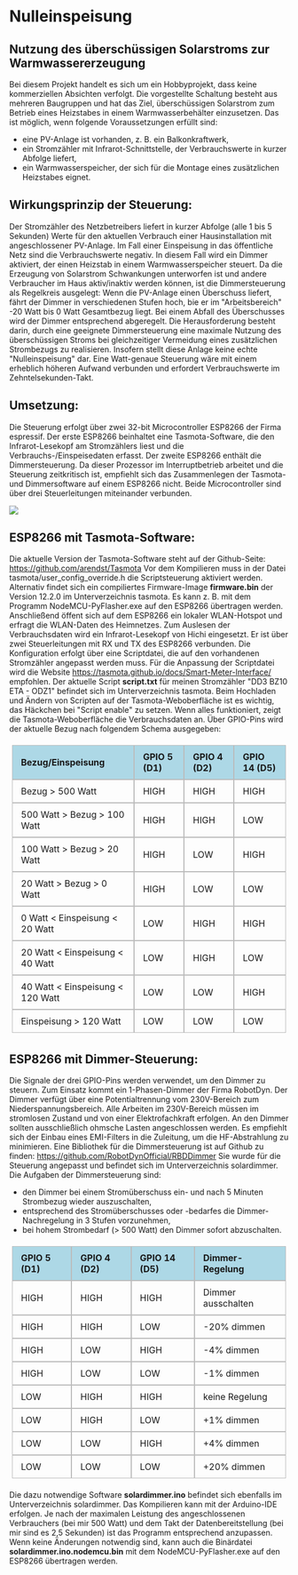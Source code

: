 # Nulleinspeisung

## Nutzung des überschüssigen Solarstroms zur Warmwassererzeugung
Bei diesem Projekt handelt es sich um ein Hobbyprojekt, dass keine kommerziellen Absichten verfolgt.
Die vorgestellte Schaltung besteht aus mehreren Baugruppen und hat das Ziel,
überschüssigen Solarstrom zum Betrieb eines Heizstabes in einem Warmwasserbehälter einzusetzen.
Das ist möglich, wenn folgende Voraussetzungen erfüllt sind:
- eine PV-Anlage ist vorhanden, z. B. ein Balkonkraftwerk,
- ein Stromzähler mit Infrarot-Schnittstelle, der Verbrauchswerte in kurzer Abfolge liefert,
- ein Warmwasserspeicher, der sich für die Montage eines zusätzlichen Heizstabes eignet.

## Wirkungsprinzip der Steuerung:
Der Stromzähler des Netzbetreibers liefert in kurzer Abfolge (alle 1 bis 5 Sekunden) Werte für den
aktuellen Verbrauch einer Hausinstallation mit angeschlossener PV-Anlage. 
Im Fall einer Einspeisung in das öffentliche Netz sind die Verbrauchswerte negativ.
In diesem Fall wird ein Dimmer aktiviert, der einen Heizstab in einem Warmwasserspeicher steuert.
Da die Erzeugung von Solarstrom Schwankungen unterworfen ist und andere Verbraucher im Haus aktiv/inaktiv
werden können, ist die Dimmersteuerung als Regelkreis ausgelegt:
Wenn die PV-Anlage einen Überschuss liefert, fährt der Dimmer in verschiedenen Stufen hoch, bie er im
"Arbeitsbereich" -20 Watt bis 0 Watt Gesamtbezug liegt. Bei einem Abfall des Überschusses wird der
Dimmer entsprechend abgeregelt.
Die Herausforderung besteht darin, durch eine geeignete Dimmersteuerung eine maximale Nutzung
des überschüssigen Stroms bei gleichzeitiger Vermeidung eines zusätzlichen Strombezugs zu realisieren.
Insofern stellt diese Anlage keine echte "Nulleinspeisung" dar. Eine Watt-genaue Steuerung wäre mit
einem erheblich höheren Aufwand verbunden und erfordert Verbrauchswerte im Zehntelsekunden-Takt.

## Umsetzung:
Die Steuerung erfolgt über zwei 32-bit Microcontroller ESP8266 der Firma espressif.
Der erste ESP8266 beinhaltet eine Tasmota-Software, die den
Infrarot-Lesekopf am Stromzählers liest und die Verbrauchs-/Einspeisedaten erfasst.
Der zweite ESP8266 enthält die Dimmersteuerung. 
Da dieser Prozessor im Interruptbetrieb arbeitet und die Steuerung zeitkritisch ist, 
empfiehlt sich das Zusammenlegen der Tasmota- und Dimmersoftware auf einem ESP8266 nicht.
Beide Microcontroller sind über drei Steuerleitungen miteinander verbunden.

![](https://www.ftonn.de/GIT-Projekte/Nulleinspeisung/solardimmer2.png)

## ESP8266 mit Tasmota-Software:
Die aktuelle Version der Tasmota-Software steht auf der Github-Seite: https://github.com/arendst/Tasmota
Vor dem Kompilieren muss in der Datei tasmota/user_config_override.h die Scriptsteuerung aktiviert werden.
Alternativ findet sich ein compiliertes Firmware-Image **firmware.bin** der Version 12.2.0 im Unterverzeichnis tasmota.
Es kann z. B. mit dem Programm NodeMCU-PyFlasher.exe auf den ESP8266 übertragen werden.
Anschließend öffent sich auf dem ESP8266 ein lokaler WLAN-Hotspot und erfragt die WLAN-Daten des Heimnetzes.
Zum Auslesen der Verbrauchsdaten wird ein Infrarot-Lesekopf von Hichi eingesetzt. 
Er ist über zwei Steuerleitungen mit RX und TX des ESP8266 verbunden.
Die Konfiguration erfolgt über eine Scriptdatei, die auf den vorhandenen Stromzähler angepasst werden muss.
Für die Anpassung der Scriptdatei wird die Website https://tasmota.github.io/docs/Smart-Meter-Interface/ empfohlen.
Der aktuelle Script **script.txt** für meinen Stromzähler "DD3 BZ10 ETA - ODZ1" befindet sich im Unterverzeichnis tasmota.
Beim Hochladen und Ändern von Scripten auf der Tasmota-Weboberfläche ist es wichtig, 
das Häckchen bei "Script enable" zu setzen.
Wenn alles funktioniert, zeigt die Tasmota-Weboberfläche die Verbrauchsdaten an.
Über GPIO-Pins wird der aktuelle Bezug nach folgendem Schema ausgegeben:

<table style="border-collapse: separate;
  border-spacing: 0;
  padding: 5px;">
    <tbody>
    <tr style="background-color: lightblue">
        <td style="border: 1px solid #bbb; border-bottom: 1px solid #bbb; padding: 10px 15px 10px 15px;"><b>Bezug/Einspeisung</b></td>
        <td style="border: 1px solid #bbb; border-bottom: 1px solid #bbb; padding: 10px 15px 10px 15px;" colspan="2"><b> GPIO 5 (D1)</b> </td>
        <td style="border: 1px solid #bbb; border-bottom: 1px solid #bbb; padding: 10px 15px 10px 15px;" colspan="2"><b> GPIO 4 (D2)</b> </td>
        <td style="border: 1px solid #bbb; border-bottom: 1px solid #bbb; padding: 10px 15px 10px 15px;" colspan="2"><b> GPIO 14 (D5)</b> </td>
    </tr>
    <tr>
        <td style="border: 1px solid #bbb; border-bottom: 1px solid #bbb; padding: 10px 15px 10px 15px;">Bezug > 500 Watt</td>
        <td style="border: 1px solid #bbb; border-bottom: 1px solid #bbb; padding: 10px 15px 10px 15px;" colspan="2">HIGH</td>
        <td style="border: 1px solid #bbb; border-bottom: 1px solid #bbb; padding: 10px 15px 10px 15px;" colspan="2">HIGH</td>
        <td style="border: 1px solid #bbb; border-bottom: 1px solid #bbb; padding: 10px 15px 10px 15px;" colspan="2">HIGH</td>
    </tr>
    <tr>
        <td style="border: 1px solid #bbb; border-bottom: 1px solid #bbb; padding: 10px 15px 10px 15px;">500 Watt > Bezug > 100 Watt</td>
        <td style="border: 1px solid #bbb; border-bottom: 1px solid #bbb; padding: 10px 15px 10px 15px;" colspan="2">HIGH</td>
        <td style="border: 1px solid #bbb; border-bottom: 1px solid #bbb; padding: 10px 15px 10px 15px;" colspan="2">HIGH</td>
        <td style="border: 1px solid #bbb; border-bottom: 1px solid #bbb; padding: 10px 15px 10px 15px;" colspan="2">LOW</td>
    </tr>
    <tr>
        <td style="border: 1px solid #bbb; border-bottom: 1px solid #bbb; padding: 10px 15px 10px 15px;">100 Watt > Bezug > 20 Watt</td>
        <td style="border: 1px solid #bbb; border-bottom: 1px solid #bbb; padding: 10px 15px 10px 15px;" colspan="2">HIGH</td>
        <td style="border: 1px solid #bbb; border-bottom: 1px solid #bbb; padding: 10px 15px 10px 15px;" colspan="2">LOW</td>
        <td style="border: 1px solid #bbb; border-bottom: 1px solid #bbb; padding: 10px 15px 10px 15px;" colspan="2">HIGH</td>
    </tr>
    <tr>
        <td style="border: 1px solid #bbb; border-bottom: 1px solid #bbb; padding: 10px 15px 10px 15px;">20 Watt > Bezug > 0 Watt</td>
        <td style="border: 1px solid #bbb; border-bottom: 1px solid #bbb; padding: 10px 15px 10px 15px;" colspan="2">HIGH</td>
        <td style="border: 1px solid #bbb; border-bottom: 1px solid #bbb; padding: 10px 15px 10px 15px;" colspan="2">LOW</td>
        <td style="border: 1px solid #bbb; border-bottom: 1px solid #bbb; padding: 10px 15px 10px 15px;" colspan="2">LOW</td>
    </tr>
    <tr>
        <td style="border: 1px solid #bbb; border-bottom: 1px solid #bbb; padding: 10px 15px 10px 15px;">0 Watt < Einspeisung < 20 Watt</td>
        <td style="border: 1px solid #bbb; border-bottom: 1px solid #bbb; padding: 10px 15px 10px 15px;" colspan="2">LOW</td>
        <td style="border: 1px solid #bbb; border-bottom: 1px solid #bbb; padding: 10px 15px 10px 15px;" colspan="2">HIGH</td>
        <td style="border: 1px solid #bbb; border-bottom: 1px solid #bbb; padding: 10px 15px 10px 15px;" colspan="2">HIGH</td>
    </tr>
    <tr>
        <td style="border: 1px solid #bbb; border-bottom: 1px solid #bbb; padding: 10px 15px 10px 15px;">20 Watt < Einspeisung < 40 Watt</td>
        <td style="border: 1px solid #bbb; border-bottom: 1px solid #bbb; padding: 10px 15px 10px 15px;" colspan="2">LOW</td>
        <td style="border: 1px solid #bbb; border-bottom: 1px solid #bbb; padding: 10px 15px 10px 15px;" colspan="2">HIGH</td>
        <td style="border: 1px solid #bbb; border-bottom: 1px solid #bbb; padding: 10px 15px 10px 15px;" colspan="2">LOW</td>
    </tr>
    <tr>
        <td style="border: 1px solid #bbb; border-bottom: 1px solid #bbb; padding: 10px 15px 10px 15px;">40 Watt < Einspeisung < 120 Watt</td>
        <td style="border: 1px solid #bbb; border-bottom: 1px solid #bbb; padding: 10px 15px 10px 15px;" colspan="2">LOW</td>
        <td style="border: 1px solid #bbb; border-bottom: 1px solid #bbb; padding: 10px 15px 10px 15px;" colspan="2">LOW</td>
        <td style="border: 1px solid #bbb; border-bottom: 1px solid #bbb; padding: 10px 15px 10px 15px;" colspan="2">HIGH</td>
    </tr>
    <tr>
        <td style="border: 1px solid #bbb; border-bottom: 1px solid #bbb; padding: 10px 15px 10px 15px;">Einspeisung > 120 Watt</td>
        <td style="border: 1px solid #bbb; border-bottom: 1px solid #bbb; padding: 10px 15px 10px 15px;" colspan="2">LOW</td>
        <td style="border: 1px solid #bbb; border-bottom: 1px solid #bbb; padding: 10px 15px 10px 15px;" colspan="2">LOW</td>
        <td style="border: 1px solid #bbb; border-bottom: 1px solid #bbb; padding: 10px 15px 10px 15px;" colspan="2">LOW</td>
    </tr>
    </tbody>
</table>

## ESP8266 mit Dimmer-Steuerung:
Die Signale der drei GPIO-Pins werden verwendet, um den Dimmer zu steuern.
Zum Einsatz kommt ein 1-Phasen-Dimmer der Firma RobotDyn.
Der Dimmer verfügt über eine Potentialtrennung vom 230V-Bereich zum Niederspannungsbereich.
Alle Arbeiten im 230V-Bereich müssen im stromlosen Zustand und von einer Elektrofachkraft erfolgen.
An den Dimmer sollten ausschließlich ohmsche Lasten angeschlossen werden.
Es empfiehlt sich der Einbau eines EMI-Filters in die Zuleitung, um die HF-Abstrahlung zu minimieren.
Eine Bibliothek für die Dimmersteuerung ist auf Github zu finden:
https://github.com/RobotDynOfficial/RBDDimmer
Sie wurde für die Steuerung angepasst und befindet sich im Unterverzeichnis solardimmer.
Die Aufgaben der Dimmersteuerung sind:
- den Dimmer bei einem Stromüberschuss ein- und nach 5 Minuten Strombezug wieder auszuschalten,
- entsprechend des Stromüberschusses oder -bedarfes die Dimmer-Nachregelung in 3 Stufen vorzunehmen,
- bei hohem Strombedarf (> 500 Watt) den Dimmer sofort abzuschalten.

<table style="border-collapse: separate;
  border-spacing: 0;
  padding: 5px;">
    <tbody>
    <tr style="background-color: lightblue">
        <td style="border: 1px solid #bbb; border-bottom: 1px solid #bbb; padding: 10px 15px 10px 15px;" colspan="2"><b> GPIO 5 (D1)</b> </td>
        <td style="border: 1px solid #bbb; border-bottom: 1px solid #bbb; padding: 10px 15px 10px 15px;" colspan="2"><b> GPIO 4 (D2)</b> </td>
        <td style="border: 1px solid #bbb; border-bottom: 1px solid #bbb; padding: 10px 15px 10px 15px;" colspan="2"><b> GPIO 14 (D5)</b> </td>
        <td style="border: 1px solid #bbb; border-bottom: 1px solid #bbb; padding: 10px 15px 10px 15px;"><b>Dimmer-Regelung</b></td>
    </tr>
    <tr>
        <td style="border: 1px solid #bbb; border-bottom: 1px solid #bbb; padding: 10px 15px 10px 15px;" colspan="2">HIGH</td>
        <td style="border: 1px solid #bbb; border-bottom: 1px solid #bbb; padding: 10px 15px 10px 15px;" colspan="2">HIGH</td>
        <td style="border: 1px solid #bbb; border-bottom: 1px solid #bbb; padding: 10px 15px 10px 15px;" colspan="2">HIGH</td>
        <td style="border: 1px solid #bbb; border-bottom: 1px solid #bbb; padding: 10px 15px 10px 15px;">Dimmer ausschalten</td>
    </tr>
    <tr>
        <td style="border: 1px solid #bbb; border-bottom: 1px solid #bbb; padding: 10px 15px 10px 15px;" colspan="2">HIGH</td>
        <td style="border: 1px solid #bbb; border-bottom: 1px solid #bbb; padding: 10px 15px 10px 15px;" colspan="2">HIGH</td>
        <td style="border: 1px solid #bbb; border-bottom: 1px solid #bbb; padding: 10px 15px 10px 15px;" colspan="2">LOW</td>
        <td style="border: 1px solid #bbb; border-bottom: 1px solid #bbb; padding: 10px 15px 10px 15px;">-20% dimmen</td>
    </tr>
    <tr>
        <td style="border: 1px solid #bbb; border-bottom: 1px solid #bbb; padding: 10px 15px 10px 15px;" colspan="2">HIGH</td>
        <td style="border: 1px solid #bbb; border-bottom: 1px solid #bbb; padding: 10px 15px 10px 15px;" colspan="2">LOW</td>
        <td style="border: 1px solid #bbb; border-bottom: 1px solid #bbb; padding: 10px 15px 10px 15px;" colspan="2">HIGH</td>
        <td style="border: 1px solid #bbb; border-bottom: 1px solid #bbb; padding: 10px 15px 10px 15px;">-4% dimmen</td>
    </tr>
    <tr>
        <td style="border: 1px solid #bbb; border-bottom: 1px solid #bbb; padding: 10px 15px 10px 15px;" colspan="2">HIGH</td>
        <td style="border: 1px solid #bbb; border-bottom: 1px solid #bbb; padding: 10px 15px 10px 15px;" colspan="2">LOW</td>
        <td style="border: 1px solid #bbb; border-bottom: 1px solid #bbb; padding: 10px 15px 10px 15px;" colspan="2">LOW</td>
        <td style="border: 1px solid #bbb; border-bottom: 1px solid #bbb; padding: 10px 15px 10px 15px;">-1% dimmen</td>
    </tr>
    <tr>
        <td style="border: 1px solid #bbb; border-bottom: 1px solid #bbb; padding: 10px 15px 10px 15px;" colspan="2">LOW</td>
        <td style="border: 1px solid #bbb; border-bottom: 1px solid #bbb; padding: 10px 15px 10px 15px;" colspan="2">HIGH</td>
        <td style="border: 1px solid #bbb; border-bottom: 1px solid #bbb; padding: 10px 15px 10px 15px;" colspan="2">HIGH</td>
        <td style="border: 1px solid #bbb; border-bottom: 1px solid #bbb; padding: 10px 15px 10px 15px;">keine Regelung</td>
    </tr>
    <tr>
        <td style="border: 1px solid #bbb; border-bottom: 1px solid #bbb; padding: 10px 15px 10px 15px;" colspan="2">LOW</td>
        <td style="border: 1px solid #bbb; border-bottom: 1px solid #bbb; padding: 10px 15px 10px 15px;" colspan="2">HIGH</td>
        <td style="border: 1px solid #bbb; border-bottom: 1px solid #bbb; padding: 10px 15px 10px 15px;" colspan="2">LOW</td>
        <td style="border: 1px solid #bbb; border-bottom: 1px solid #bbb; padding: 10px 15px 10px 15px;">+1% dimmen</td>
    </tr>
    <tr>
        <td style="border: 1px solid #bbb; border-bottom: 1px solid #bbb; padding: 10px 15px 10px 15px;" colspan="2">LOW</td>
        <td style="border: 1px solid #bbb; border-bottom: 1px solid #bbb; padding: 10px 15px 10px 15px;" colspan="2">LOW</td>
        <td style="border: 1px solid #bbb; border-bottom: 1px solid #bbb; padding: 10px 15px 10px 15px;" colspan="2">HIGH</td>
        <td style="border: 1px solid #bbb; border-bottom: 1px solid #bbb; padding: 10px 15px 10px 15px;">+4% dimmen</td>
    </tr>
    <tr>
        <td style="border: 1px solid #bbb; border-bottom: 1px solid #bbb; padding: 10px 15px 10px 15px;" colspan="2">LOW</td>
        <td style="border: 1px solid #bbb; border-bottom: 1px solid #bbb; padding: 10px 15px 10px 15px;" colspan="2">LOW</td>
        <td style="border: 1px solid #bbb; border-bottom: 1px solid #bbb; padding: 10px 15px 10px 15px;" colspan="2">LOW</td>
        <td style="border: 1px solid #bbb; border-bottom: 1px solid #bbb; padding: 10px 15px 10px 15px;">+20% dimmen</td>
    </tr>
    </tbody>
</table>

Die dazu notwendige Software **solardimmer.ino** befindet sich ebenfalls im Unterverzeichnis solardimmer.
Das Kompilieren kann mit der Arduino-IDE erfolgen. Je nach der maximalen Leistung des angeschlossenen Verbrauchers
(bei mir 500 Watt) und dem Takt der Datenbereitstellung (bei mir sind es 2,5 Sekunden) ist das Programm 
entsprechend anzupassen.
Wenn keine Änderungen notwendig sind, kann auch die Binärdatei **solardimmer.ino.nodemcu.bin** mit dem
NodeMCU-PyFlasher.exe auf den ESP8266 übertragen werden.
